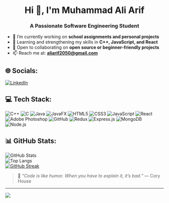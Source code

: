 <h1 align="center">Hi 👋, I'm Muhammad Ali Arif</h1>
<h3 align="center">A Passionate Software Engineering Student</h3>

- 🔭 I’m currently working on **school assignments and personal projects**  
- 🌱 Learning and strengthening my skills in **C++, JavaScript, and React**  
- 👯 Open to collaborating on **open source or beginner-friendly projects**  
- 📫 Reach me at: **aliarif2050@gmail.com**

## 🌐 Socials:
[![LinkedIn](https://img.shields.io/badge/LinkedIn-%230077B5.svg?logo=linkedin&logoColor=white)](https://linkedin.com/in/aliarif-se28)

## 💻 Tech Stack:
![C++](https://img.shields.io/badge/c++-%2300599C.svg?style=for-the-badge&logo=c%2B%2B&logoColor=white)
![C](https://img.shields.io/badge/c-%2300599C.svg?style=for-the-badge&logo=c&logoColor=white)
![Java](https://img.shields.io/badge/java-%23ED8B00.svg?style=for-the-badge&logo=java&logoColor=white)
![JavaFX](https://img.shields.io/badge/javafx-%23FF0000.svg?style=for-the-badge&logo=javafx&logoColor=white)
![HTML5](https://img.shields.io/badge/html5-%23E34F26.svg?style=for-the-badge&logo=html5&logoColor=white)
![CSS3](https://img.shields.io/badge/css3-%231572B6.svg?style=for-the-badge&logo=css3&logoColor=white)
![JavaScript](https://img.shields.io/badge/javascript-%23F7DF1E.svg?style=for-the-badge&logo=javascript&logoColor=black)
![React](https://img.shields.io/badge/react-%2361DAFB.svg?style=for-the-badge&logo=react&logoColor=black)
![Adobe Photoshop](https://img.shields.io/badge/adobe%20photoshop-%2331A8FF.svg?style=for-the-badge&logo=adobe%20photoshop&logoColor=white)
![GitHub](https://img.shields.io/badge/github-%23121011.svg?style=for-the-badge&logo=github&logoColor=white)
![Redux](https://img.shields.io/badge/redux-%23593d88.svg?style=for-the-badge&logo=redux&logoColor=white)
![Express.js](https://img.shields.io/badge/express.js-%23404d59.svg?style=for-the-badge&logo=express&logoColor=%2361DAFB)
![MongoDB](https://img.shields.io/badge/mongodb-%234ea94b.svg?style=for-the-badge&logo=mongodb&logoColor=white)
![Node.js](https://img.shields.io/badge/node.js-6DA55F?style=for-the-badge&logo=node.js&logoColor=white)

## 📊 GitHub Stats:
![GitHub Stats](https://github-readme-stats.vercel.app/api?username=aliarif2050&show_icons=true&theme=dark)<br/>
![Top Langs](https://github-readme-stats.vercel.app/api/top-langs/?username=aliarif2050&layout=compact&theme=dark)<br/>
[![GitHub Streak](https://streak-stats.demolab.com?user=aliarif2050&theme=dark)](https://git.io/streak-stats)

> 🌟 _“Code is like humor. When you have to explain it, it’s bad.”_ — Cory House

---
[![](https://visitcount.itsvg.in/api?id=aliarif2050&label=Profile%20Views&color=6&icon=0)](https://visitcount.itsvg.in)
